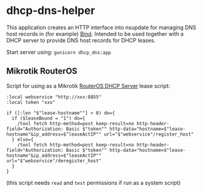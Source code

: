# dhcp-dns-helper

This application creates an HTTP interface into nsupdate for managing DNS host records in (for example) [Bind](https://www.isc.org/bind/). Intended to be used together with a DHCP server to provide DNS host records for DHCP leases.

Start server using: `gunicorn dhcp_dns:app`

Mikrotik RouterOS
-----------------
Script for using as a Mikrotik [RouterOS DHCP Server](https://wiki.mikrotik.com/wiki/Manual:IP/DHCP_Server#General) lease script:
```
:local webservice "http://xxx:8855"
:local token "xxx"

if ([:len "$"lease-hostname""] > 0) do={
  if ($leaseBound = "1") do={
    /tool fetch http-method=post keep-result=no http-header-field="Authorization: Basic $"token"" http-data="hostname=$"lease-hostname"&ip_address=$"leaseActIP"" url="$"webservice"/register_host"              
  } else={
    /tool fetch http-method=post keep-result=no http-header-field="Authorization: Basic $"token"" http-data="hostname=$"lease-hostname"&ip_address=$"leaseActIP"" url="$"webservice"/deregister_host"   
  }
}
```
(this script needs `read` and `test` permissions if run as a system script)
